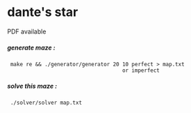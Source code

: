 # dante's star
PDF available
##### generate maze :
     make re && ./generator/generator 20 10 perfect > map.txt
                                         or imperfect
##### solve this maze :
     ./solver/solver map.txt
